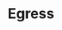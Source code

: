 ---
title: "Egress"
description: "Enable access to the Internet and services external to the service mesh."
type: docs
weight: 14
---